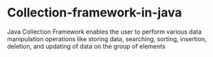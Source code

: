 # Collection-framework-in-java
Java Collection Framework enables the user to perform various data manipulation operations like storing data, searching, sorting, insertion, deletion, and updating of data on the group of elements
